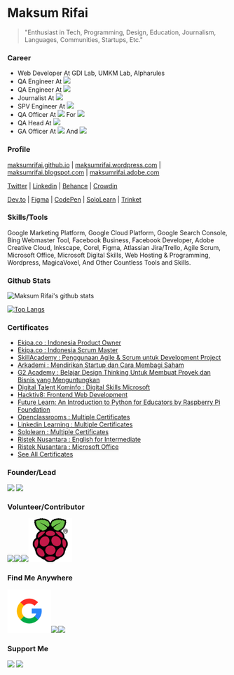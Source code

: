# Maksum Rifai
> "Enthusiast in Tech, Programming, Design, Education, Journalism, Languages, Communities, Startups, Etc."

### Career
- Web Developer At GDI Lab, UMKM Lab, Alpharules 
- QA Engineer At <a href="https://pazemo.com"><img src="https://raw.githubusercontent.com/Pazemo/docs/main/source/images/pazemo-wide.png" width="100"></a>
- QA Engineer At <a href="http://en.speechocean.com/welcome.html"><img src="http://en.speechocean.com/bocweb/web/img/bocweb-logo.png?v=v18" width="100"></a>
- Journalist At <a href="http://www.sku-suarakeadilan.com/"><img src="http://www.sku-suarakeadilan.com/wp-content/uploads/2019/01/logo-SKU-Suara-Keadilan.jpeg" width="100"></a>
- SPV Engineer At <a href="https://penthouse.co.id/"><img src="https://static.wixstatic.com/media/fddbcf_583caab616fe4a85b2fe7bb1df8debda~mv2.png/v1/fill/w_158,h_62,al_c,q_85,usm_0.66_1.00_0.01/penhouse%20interior%20logo-07.webp" width="100"></a>
- QA Officer At <a href="http://www.asahi-kokusai-techneion.co.jp/akt_en/index.html"><img src="http://www.asahi-kokusai-techneion.co.jp/akt_en/_src/12425/akt250_en_24.png" width="200"></a> For <a href="https://www.jakartamrt.co.id/mengenai-proyek/"><img src="https://upload.wikimedia.org/wikipedia/commons/a/ac/MRT_Jakarta_logo.svg" width="100"></a>
- QA Head At <a href="#"><img src="https://1.bp.blogspot.com/-ypEMc17h73I/VvOG4XsSwLI/AAAAAAAADus/tAFD80ZFP4gSWvqNj1nhw6oczx9_5zpnw/s790/IPT_NEW.png" width="55"></a>
- GA Officer At <a href="http://www.pt-mum.com/"><img src="http://www.pt-mum.com/uploads/3/9/5/5/39553507/1414226638.png" width="100"></a> And <a href="http://www.adidayanirbatas.com/"><img src="http://www.adidayanirbatas.com/uploads/3/9/5/5/39553507/published/logo-an-weeb.png?1598411024" width="100"></a>

### Profile

[maksumrifai.github.io](https://maksumrifai.github.io) | [maksumrifai.wordpress.com](https://maksumrifai.wordpress.com) | [maksumrifai.blogspot.com](https://maksumrifai.blogspot.com) | [maksumrifai.adobe.com](https://maksumrifai.myportfolio.com)

[Twitter](https://twitter.com/maksumrifai)
| [Linkedin](https://linkedin.com/in/maksumrifai)
| [Behance](https://behance.net/maksumrifai)
| [Crowdin](https://crowdin.com/profile/maksum.rifai)

[Dev.to](https://dev.to/maksumrifai)
| [Figma](https://figma.com/@maksumrifai)
| [CodePen](https://codepen.io/maksumrifai)
| [SoloLearn](https://www.sololearn.com/Profile/1184504)
| [Trinket](https://maksumrifai.trinket.io)

### Skills/Tools

Google Marketing Platform, Google Cloud Platform, Google Search Console, Bing Webmaster Tool, Facebook Business, Facebook Developer, Adobe Creative Cloud, Inkscape, Corel, Figma, Atlassian Jira/Trello, Agile Scrum, Microsoft Office, Microsoft Digital Skills, Web Hosting & Programming, Wordpress, MagicaVoxel, And Other Countless Tools and Skills.

### Github Stats
![Maksum Rifai's github stats](https://github-readme-stats.vercel.app/api?username=maksumrifai&show_icons=true&theme=react)

[![Top Langs](https://github-readme-stats.vercel.app/api/top-langs/?username=maksumrifai&layout=compact&langs_count=6&theme=react)](https://github.com/maksumrifai/)

### Certificates

- [Ekipa.co : Indonesia Product Owner](https://drive.google.com/file/d/1Sb0AgDmnEn9u1ZIMC4vLi3pTDk6UPfuW/view?usp=sharing)
- [Ekipa.co : Indonesia Scrum Master](https://drive.google.com/file/d/1ooa9uc4GXVMDAkLM8RgtCUJwDl6iOMnp/view?usp=drivesdk)
- [SkillAcademy : Penggunaan Agile & Scrum untuk Development Project](https://drive.google.com/file/d/1GtnV_-IW3nzIyvtAUf87Zi3IW_Tkm4KS/view?usp=drivesdk)
- [Arkademi : Mendirikan Startup dan Cara Membagi Saham](https://drive.google.com/file/d/1Fxy22dazEc5lbRXx-eUzhNgkKCeTbTBF/view?usp=drivesdk)
- [G2 Academy : Belajar Design Thinking Untuk Membuat Proyek dan Bisnis yang Menguntungkan](https://drive.google.com/file/d/1448SyMiH_qkUQaO0zjLGSk7rGBCP5IQY/view?usp=drivesdk)
- [Digital Talent Kominfo : Digital Skills Microsoft](https://drive.google.com/file/d/1-aDrnmT9mFdOCXrWKB4igKWQwJAPXfhP/view?usp=drivesdk)
- [Hacktiv8: Frontend Web Development](https://drive.google.com/file/d/1VVphKMVo_Pzv2dTZND0PBaC855c820OI/view?usp=drivesdk)
- [Future Learn: An Introduction to Python for Educators by Raspberry Pi Foundation](https://drive.google.com/file/d/1z9-E3Rg-hi1I9852rinhMpTeMkHVZrA1/view?usp=drivesdk)
- [Openclassrooms : Multiple Certificates](https://drive.google.com/folderview?id=1UpiJpOF-cDbf-XpjaxZ3ElON_mq_z0PP)
- [Linkedin Learning : Multiple Certificates](https://drive.google.com/folderview?id=1Ung-GK0BDGE_TP7xLtNrUDdFu0wEKgY2)
- [Sololearn : Multiple Certificates](https://drive.google.com/folderview?id=16boT0rshO0NJS2BIllUTZLbiBHyLPG3z)
- [Ristek Nusantara : English for Intermediate](https://drive.google.com/file/d/1VXpSqaYWmNneQCefqtBspsVOkCkcYphj/view?usp=drivesdk)
- [Ristek Nusantara : Microsoft Office](https://drive.google.com/file/d/1Vqyd6ZduLxSX2lIHi-i20Cr9UVndJhQN/view?usp=drivesdk)
- [See All Certificates](https://drive.google.com/folderview?id=1IvvNiIHD3zsrGPze9V3qQ-iMCLd3lbeT)

### Founder/Lead
<a href="https://github.com/desainerhub"><img src="https://avatars1.githubusercontent.com/u/59643490?s=200&v=4" width="100"></a> <a href="https://github.com/BekasiDev"><img src="https://avatars0.githubusercontent.com/u/66513686?s=200&v=4" width="100"></a>

### Volunteer/Contributor
<a href="https://github.com/fbdevelopercircles"><img src="https://avatars0.githubusercontent.com/u/38020791?s=200&v=4" width="100"></a><a href="https://github.com/devcjakarta"><img src="https://avatars1.githubusercontent.com/u/31909167?s=200&v=4" width="100"></a><a href="https://github.com/WordPress"><img src="https://avatars2.githubusercontent.com/u/276006?s=200&v=4" width="100"></a><a href="https://crowdin.com/profiles/maksum.rifai"><img src="https://raw.githubusercontent.com/github/explore/80688e429a7d4ef2fca1e82350fe8e3517d3494d/topics/raspberry-pi/raspberry-pi.png" width="100"></a>

### Find Me Anywhere
<a href="https://www.google.com/search?q=maksum+rifai"><img src="https://raw.githubusercontent.com/github/explore/80688e429a7d4ef2fca1e82350fe8e3517d3494d/topics/google/google.png" width="100"></a><a href="https://id.search.yahoo.com/search?p=maksum+rifai"><img src="https://seeklogo.net/wp-content/uploads/2019/11/yahoo-logo.png" width="100"></a><a href="https://www.bing.com/search?q=maksum+rifai"><img src="https://1000logos.net/wp-content/uploads/2017/12/bing-emblem.jpg" width="100"></a>

### Support Me
<a href="https://www.paypal.me/maksumrifai"><img src="https://encrypted-tbn0.gstatic.com/images?q=tbn%3AANd9GcSRU16oC9ndfwmD5a14Df0X7B96ummOHmQGsg&usqp=CAU" width="200"></a> <a href="https://invoice.xendit.co/donation/Dukungan"><img src="https://encrypted-tbn0.gstatic.com/images?q=tbn%3AANd9GcROR5VQJr0XTxLh-kmhGyyyQA0i8ISLTxQRcg&usqp=CAU" width="200"></a>
